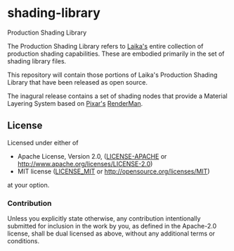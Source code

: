 # shading-library
Production Shading Library

The Production Shading Library refers to [Laika's](https://www.laika.com) entire collection of production shading capabilities. These are embodied primarily in the set of shading library files.

This repository will contain those portions of Laika's Production Shading Library that have been released as open source.

The inagural release contains a set of shading nodes that provide a Material Layering System based on [Pixar's](https://www.pixar.com) [RenderMan](https://renderman.pixar.com/product).


## License
Licensed under either of

 * Apache License, Version 2.0, ([LICENSE-APACHE](LICENSE-APACHE) or http://www.apache.org/licenses/LICENSE-2.0)
 * MIT license ([LICENSE_MIT](LICENSE-MIT) or http://opensource.org/licenses/MIT)

at your option.

### Contribution
Unless you explicitly state otherwise, any contribution intentionally submitted
for inclusion in the work by you, as defined in the Apache-2.0 license, shall be dual licensed as above, without any
additional terms or conditions.
